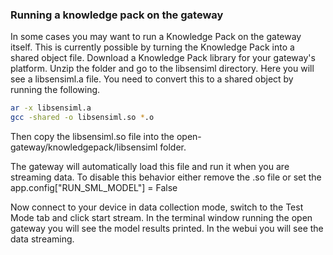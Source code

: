 ### Running a knowledge pack on the gateway

In some cases you may want to run a Knowledge Pack on the gateway itself. This is currently possible by turning the Knowledge Pack into a shared object file. Download a Knowledge Pack library for your gateway's platform. Unzip the folder and go to the libsensiml directory. Here you will see a libsensiml.a file. You need to convert this to a shared object by running the following.

```bash
ar -x libsensiml.a
gcc -shared -o libsensiml.so *.o
```

Then copy the libsensiml.so file into the open-gateway/knowledgepack/libsensiml folder. 

The gateway will automatically load this file and run it when you are streaming data. To disable this behavior either remove the .so file or set the app.config["RUN_SML_MODEL"] = False

Now connect to your device in data collection mode, switch to the Test Mode tab and click start stream. In the terminal window running the open gateway you will see the model results printed. In the webui you will see the data streaming.